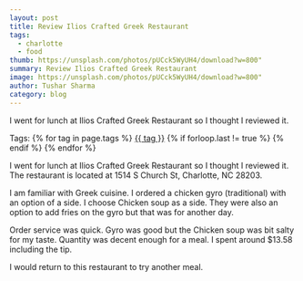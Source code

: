 ```yaml
---
layout: post
title: Review Ilios Crafted Greek Restaurant
tags:
  - charlotte
  - food
thumb: https://unsplash.com/photos/pUCck5WyUH4/download?w=800"
summary: Review Ilios Crafted Greek Restaurant
image: https://unsplash.com/photos/pUCck5WyUH4/download?w=800"
author: Tushar Sharma
category: blog
---
```


I went for lunch at Ilios Crafted Greek Restaurant so I thought I reviewed it.<!-- truncate_here -->
<p>Tags: {% for tag in page.tags %} <a class="mytag" href="/tag/{{ tag }}" title="View posts tagged with &quot;{{ tag }}&quot;">{{ tag }}</a>  {% if forloop.last != true %} {% endif %} {% endfor %}</p>
 
I went for lunch at Ilios Crafted Greek Restaurant so I thought I reviewed it. The restaurant is located at 1514 S Church St, Charlotte, NC 28203.

I am familiar with Greek cuisine. I ordered a chicken gyro (traditional) with an option of a side. I choose Chicken soup as a side. They were also an option to add fries on the gyro but that was for another day.

Order service was quick. Gyro was good but the Chicken soup was bit salty for my taste. Quantity was decent enough for a meal. I spent around $13.58 including the tip.

I would return to this restaurant to try another meal.